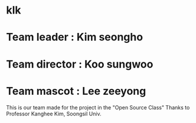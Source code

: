 # klk

# Team leader : Kim seongho
# Team director : Koo sungwoo
# Team mascot : Lee zeeyong

This is our team made for the project in the "Open Source Class"
Thanks to Professor Kanghee Kim, Soongsil Univ.
